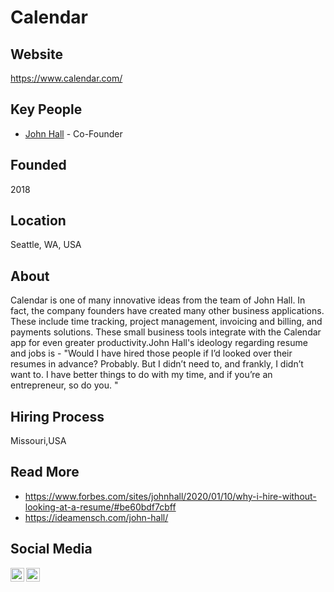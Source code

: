 # Calendar

## Website

https://www.calendar.com/

## Key People

- [John Hall](https://twitter.com/calendar/) - Co-Founder

## Founded

2018

## Location

Seattle, WA, USA

## About

Calendar is one of many innovative ideas from the team of John Hall. In fact, the company founders have created many other business applications. These include time tracking, project management, invoicing and billing, and payments solutions. These small business tools integrate with the Calendar app for even greater productivity.John Hall's ideology regarding resume and jobs is - "Would I have hired those people if I’d looked over their resumes in advance? Probably. But I didn’t need to, and frankly, I didn’t want to. I have better things to do with my time, and if you’re an entrepreneur, so do you. "

## Hiring Process

Missouri,USA

## Read More

- https://www.forbes.com/sites/johnhall/2020/01/10/why-i-hire-without-looking-at-a-resume/#be60bdf7cbff
- https://ideamensch.com/john-hall/

## Social Media

[<img align="left" alt="Calendar | Youtube" width="22px" src="https://www.youtube.com/watch?v=lTnzHxanEwI" />][youtube]
[<img align="left" alt="Calendar | LinkedIn" width="22px" src="https://www.linkedin.com/in/johnhall4" />][linkedin]

[youtube]: https://www.youtube.com/calendar?sub_confirmation=1
[linkedin]: https://www.linkedin.com/company/calendar/
